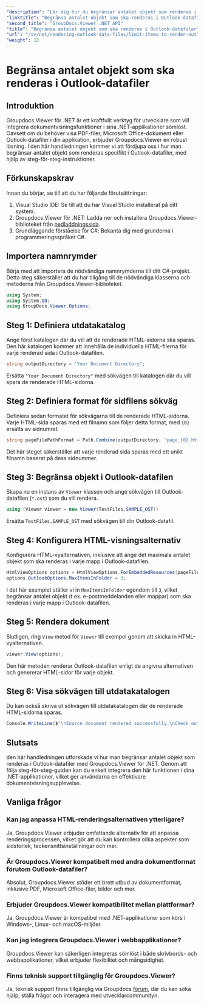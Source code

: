 ```yaml
---
"description": "Lär dig hur du begränsar antalet objekt som renderas i Outlook-datafiler med Groupdocs.Viewer för .NET. Följ våra steg-för-steg-anvisningar för sömlös integration."
"linktitle": "Begränsa antalet objekt som ska renderas i Outlook-datafiler"
"second_title": "GroupDocs.Viewer .NET API"
"title": "Begränsa antalet objekt som ska renderas i Outlook-datafiler"
"url": "/sv/net/rendering-outlook-data-files/limit-items-to-render-outlook-data-files/"
"weight": 12
---
```


# Begränsa antalet objekt som ska renderas i Outlook-datafiler

## Introduktion
Groupdocs.Viewer för .NET är ett kraftfullt verktyg för utvecklare som vill integrera dokumentvisningsfunktioner i sina .NET-applikationer sömlöst. Oavsett om du behöver visa PDF-filer, Microsoft Office-dokument eller Outlook-datafiler i din applikation, erbjuder Groupdocs.Viewer en robust lösning. I den här handledningen kommer vi att fördjupa oss i hur man begränsar antalet objekt som renderas specifikt i Outlook-datafiler, med hjälp av steg-för-steg-instruktioner.
## Förkunskapskrav
Innan du börjar, se till att du har följande förutsättningar:
1. Visual Studio IDE: Se till att du har Visual Studio installerat på ditt system.
2. Groupdocs.Viewer för .NET: Ladda ner och installera Groupdocs.Viewer-biblioteket från [nedladdningssida](https://releases.groupdocs.com/viewer/net/).
3. Grundläggande förståelse för C#: Bekanta dig med grunderna i programmeringsspråket C#.

## Importera namnrymder
Börja med att importera de nödvändiga namnrymderna till ditt C#-projekt. Detta steg säkerställer att du har tillgång till de nödvändiga klasserna och metoderna från Groupdocs.Viewer-biblioteket.
```csharp
using System;
using System.IO;
using GroupDocs.Viewer.Options;
```
## Steg 1: Definiera utdatakatalog
Ange först katalogen där du vill att de renderade HTML-sidorna ska sparas. Den här katalogen kommer att innehålla de individuella HTML-filerna för varje renderad sida i Outlook-datafilen.
```csharp
string outputDirectory = "Your Document Directory";
```
Ersätta `"Your Document Directory"` med sökvägen till katalogen där du vill spara de renderade HTML-sidorna.
## Steg 2: Definiera format för sidfilens sökväg
Definiera sedan formatet för sökvägarna till de renderade HTML-sidorna. Varje HTML-sida sparas med ett filnamn som följer detta format, med `{0}` ersätts av sidnumret.
```csharp
string pageFilePathFormat = Path.Combine(outputDirectory, "page_{0}.html");
```
Det här steget säkerställer att varje renderad sida sparas med ett unikt filnamn baserat på dess sidnummer.
## Steg 3: Begränsa objekt i Outlook-datafilen
Skapa nu en instans av `Viewer` klassen och ange sökvägen till Outlook-datafilen (`*.ost`) som du vill rendera.
```csharp
using (Viewer viewer = new Viewer(TestFiles.SAMPLE_OST))
```
Ersätta `TestFiles.SAMPLE_OST` med sökvägen till din Outlook-datafil.
## Steg 4: Konfigurera HTML-visningsalternativ
Konfigurera HTML-vyalternativen, inklusive att ange det maximala antalet objekt som ska renderas i varje mapp i Outlook-datafilen.
```csharp
HtmlViewOptions options = HtmlViewOptions.ForEmbeddedResources(pageFilePathFormat);
options.OutlookOptions.MaxItemsInFolder = 3;
```
I det här exemplet ställer vi in `MaxItemsInFolder` egendom till `3`, vilket begränsar antalet objekt (t.ex. e-postmeddelanden eller mappar) som ska renderas i varje mapp i Outlook-datafilen.
## Steg 5: Rendera dokument
Slutligen, ring `View` metod för `Viewer` till exempel genom att skicka in HTML-vyalternativen.
```csharp
viewer.View(options);
```
Den här metoden renderar Outlook-datafilen enligt de angivna alternativen och genererar HTML-sidor för varje objekt.
## Steg 6: Visa sökvägen till utdatakatalogen
Du kan också skriva ut sökvägen till utdatakatalogen där de renderade HTML-sidorna sparas.
```csharp
Console.WriteLine($"\nSource document rendered successfully.\nCheck output in {outputDirectory}.");
```

## Slutsats
den här handledningen utforskade vi hur man begränsar antalet objekt som renderas i Outlook-datafiler med Groupdocs.Viewer för .NET. Genom att följa steg-för-steg-guiden kan du enkelt integrera den här funktionen i dina .NET-applikationer, vilket ger användarna en effektivare dokumentvisningsupplevelse.
## Vanliga frågor
### Kan jag anpassa HTML-renderingsalternativen ytterligare?
Ja, Groupdocs.Viewer erbjuder omfattande alternativ för att anpassa renderingsprocessen, vilket gör att du kan kontrollera olika aspekter som sidstorlek, teckensnittsinställningar och mer.
### Är Groupdocs.Viewer kompatibelt med andra dokumentformat förutom Outlook-datafiler?
Absolut, Groupdocs.Viewer stöder ett brett utbud av dokumentformat, inklusive PDF, Microsoft Office-filer, bilder och mer.
### Erbjuder Groupdocs.Viewer kompatibilitet mellan plattformar?
Ja, Groupdocs.Viewer är kompatibel med .NET-applikationer som körs i Windows-, Linux- och macOS-miljöer.
### Kan jag integrera Groupdocs.Viewer i webbapplikationer?
Groupdocs.Viewer kan säkerligen integreras sömlöst i både skrivbords- och webbapplikationer, vilket erbjuder flexibilitet och mångsidighet.
### Finns teknisk support tillgänglig för Groupdocs.Viewer?
Ja, teknisk support finns tillgänglig via Groupdocs [forum](https://forum.groupdocs.com/c/viewer/9), där du kan söka hjälp, ställa frågor och interagera med utvecklarcommunityn.